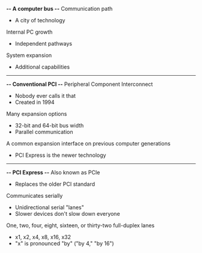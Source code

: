 **-- A computer bus --**
Communication path
- A city of technology

Internal PC growth
- Independent pathways

System expansion
- Additional capabilities
---
**-- Conventional PCI --**
Peripheral Component Interconnect
- Nobody ever calls it that
- Created in 1994

Many expansion options
- 32-bit and 64-bit bus width
- Parallel communication

A common expansion interface on previous computer generations
- PCI Express is the newer technology
---
**-- PCI Express --**
Also known as PCIe
- Replaces the older PCI standard

Communicates serially
- Unidirectional serial "lanes"
- Slower devices don't slow down everyone

One, two, four, eight, sixteen, or thirty-two full-duplex lanes
- x1, x2, x4, x8, x16, x32 
- "x" is pronounced "by" ("by 4," "by 16")